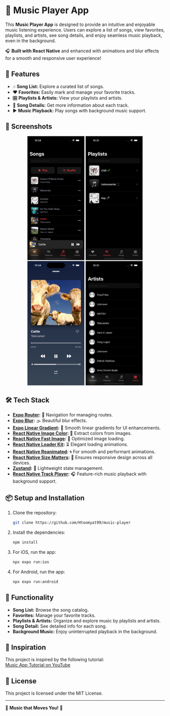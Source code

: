 # 🎵 Music Player App

This **Music Player App** is designed to provide an intuitive and enjoyable music listening experience. Users can explore a list of songs, view favorites, playlists, and artists, see song details, and enjoy seamless music playback, even in the background.

🎧 **Built with React Native** and enhanced with animations and blur effects for a smooth and responsive user experience!

## 🚀 Features

- 🎶 **Song List:** Explore a curated list of songs.
- ❤️ **Favorites:** Easily mark and manage your favorite tracks.
- 🎛️ **Playlists & Artists:** View your playlists and artists.
- 📝 **Song Details:** Get more information about each track.
- ▶️ **Music Playback:** Play songs with background music support.

## 📸 Screenshots

<p align="center">
  <img src="./assets/images/preview1.png" alt="Preview 1" width="180"/>
  <img src="./assets/images/preview2.png" alt="Preview 2" width="180"/>
  <img src="./assets/images/preview3.png" alt="Preview 3" width="180"/>
  <img src="./assets/images/preview4.png" alt="Preview 4" width="180"/>
</p>

## 🛠️ Tech Stack

- **[Expo Router](https://expo.github.io/router/docs/):** 🧭 Navigation for managing routes.
- **[Expo Blur](https://docs.expo.dev/versions/latest/sdk/blur/):** 🌫️ Beautiful blur effects.
- **[Expo Linear Gradient](https://docs.expo.dev/versions/latest/sdk/linear-gradient/):** 🌈 Smooth linear gradients for UI enhancements.
- **[React Native Image Color](https://github.com/osamaq/react-native-image-colors):** 🎨 Extract colors from images.
- **[React Native Fast Image](https://github.com/DylanVann/react-native-fast-image):** 🚀 Optimized image loading.
- **[React Native Loader Kit](https://github.com/niyaztorabipour/react-native-loader-kit):** ⏳ Elegant loading animations.
- **[React Native Reanimated](https://docs.swmansion.com/react-native-reanimated/):** 🌀 For smooth and performant animations.
- **[React Native Size Matters](https://github.com/nirsky/react-native-size-matters):** 📐 Ensures responsive design across all devices.
- **[Zustand](https://zustand-demo.pmnd.rs/):** 🐻 Lightweight state management.
- **[React Native Track Player](https://github.com/DoubleSymmetry/react-native-track-player):** 🎧 Feature-rich music playback with background support.

## 📦 Setup and Installation

1. Clone the repository:
    ```bash
    git clone https://github.com/Htoomyat99/music-player
    ```

2. Install the dependencies:
    ```bash
    npm install
    ```

3. For iOS, run the app:
    ```bash
    npx expo run:ios
    ```

4. For Android, run the app:
    ```bash
    npx expo run:android
    ```

## 🎯 Functionality

- **Song List:** Browse the song catalog.
- **Favorites:** Manage your favorite tracks.
- **Playlists & Artists:** Organize and explore music by playlists and artists.
- **Song Detail:** See detailed info for each song.
- **Background Music:** Enjoy uninterrupted playback in the background.

## 🔗 Inspiration

This project is inspired by the following tutorial:  
[Music App Tutorial on YouTube](https://www.youtube.com/watch?v=9CElrkFwiBU&t=15312s)

## 📝 License

This project is licensed under the MIT License.

---

🎵 **Music that Moves You!** 🎵
